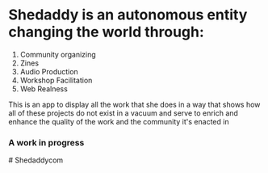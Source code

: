 <h1> Shedaddy is an autonomous entity changing the world through: </h1>

1. Community organizing
2. Zines
3. Audio Production
4. Workshop Facilitation
5. Web Realness

<p> This is an app to display all the work that she does in a way that shows
how all of these projects do not exist in a vacuum and serve to enrich and enhance
the quality of the work and the community it's enacted in <p>

<h3> A work in progress </h3>
# Shedaddycom
